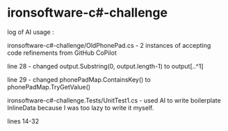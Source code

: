 # ironsoftware-c#-challenge

log of AI usage : 

ironsoftware-c#-challenge/OldPhonePad.cs - 2 instances of accepting code refinements from GitHub CoPilot

line 28 - changed output.Substring(0, output.length-1) to output[..^1]

line 29 - changed phonePadMap.ContainsKey() to phonePadMap.TryGetValue()

ironsoftware-c#-challenge.Tests/UnitTest1.cs - used AI to write boilerplate InlineData because I was too lazy to write it myself.

lines 14-32
